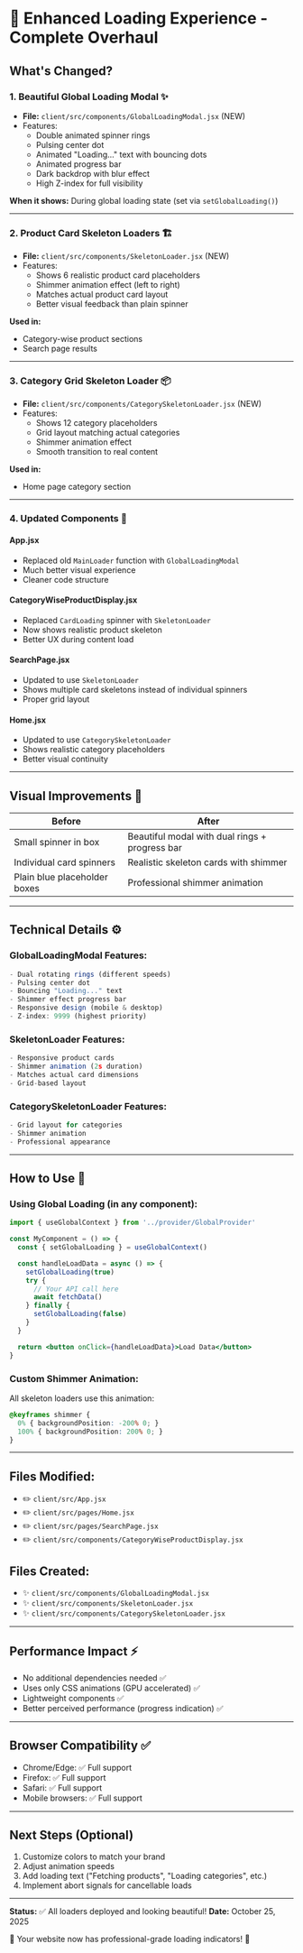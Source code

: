 # 🎉 Enhanced Loading Experience - Complete Overhaul

## What's Changed?

### 1. **Beautiful Global Loading Modal** ✨
- **File:** `client/src/components/GlobalLoadingModal.jsx` (NEW)
- Features:
  - Double animated spinner rings
  - Pulsing center dot
  - Animated "Loading..." text with bouncing dots
  - Animated progress bar
  - Dark backdrop with blur effect
  - High Z-index for full visibility

**When it shows:** During global loading state (set via `setGlobalLoading()`)

---

### 2. **Product Card Skeleton Loaders** 🏗️
- **File:** `client/src/components/SkeletonLoader.jsx` (NEW)
- Features:
  - Shows 6 realistic product card placeholders
  - Shimmer animation effect (left to right)
  - Matches actual product card layout
  - Better visual feedback than plain spinner

**Used in:**
- Category-wise product sections
- Search page results

---

### 3. **Category Grid Skeleton Loader** 📦
- **File:** `client/src/components/CategorySkeletonLoader.jsx` (NEW)
- Features:
  - Shows 12 category placeholders
  - Grid layout matching actual categories
  - Shimmer animation effect
  - Smooth transition to real content

**Used in:**
- Home page category section

---

### 4. **Updated Components** 📝

#### App.jsx
- Replaced old `MainLoader` function with `GlobalLoadingModal`
- Much better visual experience
- Cleaner code structure

#### CategoryWiseProductDisplay.jsx
- Replaced `CardLoading` spinner with `SkeletonLoader`
- Now shows realistic product skeleton
- Better UX during content load

#### SearchPage.jsx
- Updated to use `SkeletonLoader`
- Shows multiple card skeletons instead of individual spinners
- Proper grid layout

#### Home.jsx
- Updated to use `CategorySkeletonLoader`
- Shows realistic category placeholders
- Better visual continuity

---

## Visual Improvements 🎨

| Before | After |
|--------|-------|
| Small spinner in box | Beautiful modal with dual rings + progress bar |
| Individual card spinners | Realistic skeleton cards with shimmer |
| Plain blue placeholder boxes | Professional shimmer animation |

---

## Technical Details ⚙️

### GlobalLoadingModal Features:
```jsx
- Dual rotating rings (different speeds)
- Pulsing center dot
- Bouncing "Loading..." text
- Shimmer effect progress bar
- Responsive design (mobile & desktop)
- Z-index: 9999 (highest priority)
```

### SkeletonLoader Features:
```jsx
- Responsive product cards
- Shimmer animation (2s duration)
- Matches actual card dimensions
- Grid-based layout
```

### CategorySkeletonLoader Features:
```jsx
- Grid layout for categories
- Shimmer animation
- Professional appearance
```

---

## How to Use 🚀

### Using Global Loading (in any component):
```jsx
import { useGlobalContext } from '../provider/GlobalProvider'

const MyComponent = () => {
  const { setGlobalLoading } = useGlobalContext()

  const handleLoadData = async () => {
    setGlobalLoading(true)
    try {
      // Your API call here
      await fetchData()
    } finally {
      setGlobalLoading(false)
    }
  }

  return <button onClick={handleLoadData}>Load Data</button>
}
```

### Custom Shimmer Animation:
All skeleton loaders use this animation:
```css
@keyframes shimmer {
  0% { backgroundPosition: -200% 0; }
  100% { backgroundPosition: 200% 0; }
}
```

---

## Files Modified:
- ✏️ `client/src/App.jsx`
- ✏️ `client/src/pages/Home.jsx`
- ✏️ `client/src/pages/SearchPage.jsx`
- ✏️ `client/src/components/CategoryWiseProductDisplay.jsx`

## Files Created:
- ✨ `client/src/components/GlobalLoadingModal.jsx`
- ✨ `client/src/components/SkeletonLoader.jsx`
- ✨ `client/src/components/CategorySkeletonLoader.jsx`

---

## Performance Impact ⚡
- No additional dependencies needed ✅
- Uses only CSS animations (GPU accelerated) ✅
- Lightweight components ✅
- Better perceived performance (progress indication) ✅

---

## Browser Compatibility ✅
- Chrome/Edge: ✅ Full support
- Firefox: ✅ Full support
- Safari: ✅ Full support
- Mobile browsers: ✅ Full support

---

## Next Steps (Optional)
1. Customize colors to match your brand
2. Adjust animation speeds
3. Add loading text ("Fetching products", "Loading categories", etc.)
4. Implement abort signals for cancellable loads

---

**Status:** ✅ All loaders deployed and looking beautiful!
**Date:** October 25, 2025

🎉 Your website now has professional-grade loading indicators! 🎉
